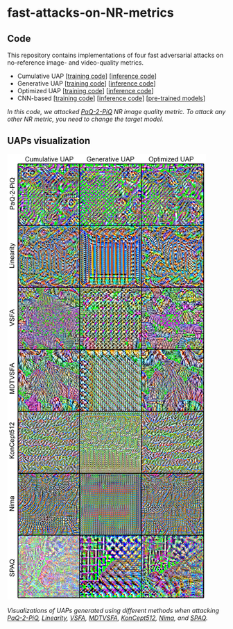 # fast-attacks-on-NR-metrics
## Code
This repository contains implementations of four fast adversarial attacks on no-reference image- and video-quality metrics.

* Cumulative UAP
[[training code](https://github.com/katiashh/fast-attacks-on-NR-metrics/blob/main/Cumulative_UAP_training.ipynb)]
[[inference code](https://github.com/katiashh/fast-attacks-on-NR-metrics/blob/main/UAP_inference.ipynb)]
* Generative UAP
[[training code](https://github.com/katiashh/fast-attacks-on-NR-metrics/blob/main/Generative_UAP_training.ipynb)]
[[inference code](https://github.com/katiashh/fast-attacks-on-NR-metrics/blob/main/UAP_inference.ipynb)]
* Optimized UAP
[[training code](https://github.com/katiashh/fast-attacks-on-NR-metrics/blob/main/Optimized_UAP_training.ipynb)]
[[inference code](https://github.com/katiashh/fast-attacks-on-NR-metrics/blob/main/UAP_inference.ipynb)]
* CNN-based
[[training code](https://github.com/katiashh/fast-attacks-on-NR-metrics/blob/main/CNN-based_training.ipynbb)]
[[inference code](https://github.com/katiashh/fast-attacks-on-NR-metrics/blob/main/CNN-based_inference.ipynb)]
[[pre-trained models](https://drive.google.com/drive/folders/1ei3WdDpSEnLmwvEVmABpBSPXygzVxobu)]


*In this code, we attacked [PaQ-2-PiQ](https://github.com/baidut/paq2piq) NR image quality metric. To attack any other NR metric, you need to change the target model.*
## UAPs visualization
![](./info_ims/vis_all_uaps.png)

*Visualizations of UAPs generated using different methods when attacking [PaQ-2-PiQ](https://github.com/baidut/paq2piq), [Linearity](https://github.com/lidq92/LinearityIQA), [VSFA](https://github.com/lidq92/VSFA), [MDTVSFA](https://github.com/lidq92/MDTVSFA), [KonCept512](https://github.com/ZhengyuZhao/koniq-PyTorch), [Nima](https://github.com/truskovskiyk/nima.pytorch/tree/v1), and [SPAQ](https://github.com/h4nwei/SPAQ).*
